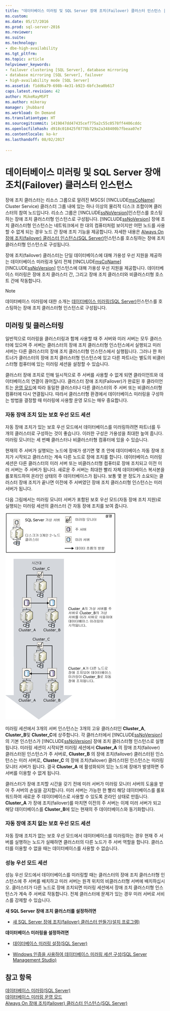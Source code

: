 ```yaml
---
title: "데이터베이스 미러링 및 SQL Server 장애 조치(Failover) 클러스터 인스턴스 | Microsoft Docs"
ms.custom: 
ms.date: 05/17/2016
ms.prod: sql-server-2016
ms.reviewer: 
ms.suite: 
ms.technology:
- dbe-high-availability
ms.tgt_pltfrm: 
ms.topic: article
helpviewer_keywords:
- failover clustering [SQL Server], database mirroring
- database mirroring [SQL Server], failover
- high-availability mode [SQL Server]
ms.assetid: f1dd6a79-698b-4e31-b923-6bfc3ea0b617
caps.latest.revision: 42
author: MikeRayMSFT
ms.author: mikeray
manager: jhubbard
ms.workload: On Demand
ms.translationtype: HT
ms.sourcegitcommit: 1419847dd47435cef775a2c55c0578ff4406cddc
ms.openlocfilehash: d918c018425f0778b729a2a348400b7fbeaa07e7
ms.contentlocale: ko-kr
ms.lasthandoff: 08/02/2017

---
```

# <a name="database-mirroring-and-sql-server-failover-cluster-instances"></a>데이터베이스 미러링 및 SQL Server 장애 조치(Failover) 클러스터 인스턴스
  장애 조치 클러스터는 리소스 그룹으로 알려진 MSCS( [!INCLUDE[msCoName](../../includes/msconame-md.md)] Cluster Service) 클러스터 그룹 내에 있는 하나 이상의 물리적 디스크 조합이며 클러스터의 참여 노드입니다. 리소스 그룹은 [!INCLUDE[ssNoVersion](../../includes/ssnoversion-md.md)]인스턴스를 호스팅하는 장애 조치 클러스터형 인스턴스로 구성됩니다. [!INCLUDE[ssNoVersion](../../includes/ssnoversion-md.md)] 장애 조치 클러스터형 인스턴스는 네트워크에서 한 대의 컴퓨터처럼 보이지만 어떤 노드를 사용할 수 없게 되는 경우 노드 간 장애 조치 기능을 제공합니다. 자세한 내용은 [Always On 장애 조치(failover) 클러스터 인스턴스&#40;SQL Server&#41;](../../sql-server/failover-clusters/windows/always-on-failover-cluster-instances-sql-server.md)인스턴스를 호스팅하는 장애 조치 클러스터형 인스턴스로 구성됩니다.  
  
 장애 조치(failover) 클러스터는 단일 데이터베이스에 대해 가용성 우선 지원을 제공하는 데이터베이스 미러링과 달리 전체 [!INCLUDE[msCoName](../../includes/msconame-md.md)] [!INCLUDE[ssNoVersion](../../includes/ssnoversion-md.md)] 인스턴스에 대해 가용성 우선 지원을 제공합니다. 데이터베이스 미러링은 장애 조치 클러스터 간, 그리고 장애 조치 클러스터와 비클러스터형 호스트 간에 작동합니다.  
  
> [!NOTE]  
>  데이터베이스 미러링에 대한 소개는 [데이터베이스 미러링&#40;SQL Server&#41;](../../database-engine/database-mirroring/database-mirroring-sql-server.md)인스턴스를 호스팅하는 장애 조치 클러스터형 인스턴스로 구성됩니다.  
  
## <a name="mirroring-and-clustering"></a>미러링 및 클러스터링  
 일반적으로 미러링을 클러스터링과 함께 사용할 때 주 서버와 미러 서버는 모두 클러스터에 있으며 주 서버는 클러스터의 장애 조치 클러스터형 인스턴스에서 실행되고 미러 서버는 다른 클러스터의 장애 조치 클러스터형 인스턴스에서 실행됩니다. 그러나 한 파트너가 클러스터의 장애 조치 클러스터형 인스턴스에 있고 다른 파트너는 별도의 비클러스터형 컴퓨터에 있는 미러링 세션을 설정할 수 있습니다.  
  
 클러스터 장애 조치로 인해 일시적으로 주 서버를 사용할 수 없게 되면 클라이언트와 데이터베이스의 연결이 끊어집니다. 클러스터 장애 조치(Failover)가 완료된 후 클라이언트는 [운영 모드](../../database-engine/database-mirroring/database-mirroring-operating-modes.md)에 따라 동일한 클러스터나 다른 클러스터의 주 서버 또는 비클러스터형 컴퓨터에 다시 연결됩니다. 따라서 클러스터형 환경에서 데이터베이스 미러링을 구성하는 방법을 결정할 때 미러링에 사용할 운영 모드는 매우 중요합니다.  
  
### <a name="high-safety-mode-session-with-automatic-failover"></a>자동 장애 조치 있는 보호 우선 모드 세션  
 자동 장애 조치가 있는 보호 우선 모드에서 데이터베이스를 미러링하려면 파트너를 두 개의 클러스터로 구성하는 것이 좋습니다. 이러한 구성은 가용성을 최대한 높여 줍니다. 미러링 모니터는 세 번째 클러스터나 비클러스터형 컴퓨터에 있을 수 있습니다.  
  
 현재의 주 서버가 실행되는 노드에 장애가 생기면 몇 초 안에 데이터베이스 자동 장애 조치가 시작되고 클러스터는 계속 다른 노드로 장애 조치를 합니다. 데이터베이스 미러링 세션은 다른 클러스터의 미러 서버 또는 비클러스터형 컴퓨터로 장애 조치되고 이전 미러 서버는 주 서버가 됩니다. 새로운 주 서버는 최대한 빨리 자체 데이터베이스 복사본을 롤포워드하여 온라인 상태의 주 데이터베이스가 됩니다. 보통 몇 분 정도가 소요되는 클러스터 장애 조치가 끝나면 이전에 주 서버였던 장애 조치 클러스터형 인스턴스는 미러 서버가 됩니다.  
  
 다음 그림에서는 미러링 모니터 서버가 포함된 보호 우선 모드(자동 장애 조치 지원)로 실행되는 미러링 세션의 클러스터 간 자동 장애 조치를 보여 줍니다.  
  
 ![클러스터에서의 장애 조치](../../database-engine/database-mirroring/media/dbm-and-failover-clustering.gif "클러스터에서의 장애 조치")  
  
 미러링 세션에서 3개의 서버 인스턴스는 3개의 고유 클러스터인 **Cluster_A**, **Cluster_B**및 **Cluster_C**에 상주합니다. 각 클러스터에서 [!INCLUDE[ssNoVersion](../../includes/ssnoversion-md.md)] 의 기본 인스턴스가 [!INCLUDE[ssNoVersion](../../includes/ssnoversion-md.md)] 장애 조치 클러스터형 인스턴스로 실행됩니다. 미러링 세션이 시작되면 미러링 세션에서 **Cluster_A** 의 장애 조치(failover) 클러스터된 인스턴스가 주 서버로, **Cluster_B** 의 장애 조치(failover) 클러스터된 인스턴스는 미러 서버로, **Cluster_C** 의 장애 조치(failover) 클러스터된 인스턴스는 미러링 모니터 서버가 됩니다. 결국 **Cluster_A** 에 활성화되어 있는 노드에 장애가 발생하면 주 서버를 이용할 수 없게 됩니다.  
  
 클러스터가 장애 조치할 시간을 갖기 전에 미러 서버가 미러링 모니터 서버의 도움을 받아 주 서버의 손실을 감지합니다. 미러 서버는 가능한 한 빨리 해당 데이터베이스를 롤포워드하여 새로운 주 데이터베이스로 사용할 수 있도록 온라인 상태로 만듭니다. **Cluster_A** 가 장애 조치(failover)를 마치면 이전의 주 서버는 이제 미러 서버가 되고 해당 데이터베이스를 **Cluster_B**에 있는 현재의 주 데이터베이스와 동기화합니다.  
  
### <a name="high-safety-mode-session-without-automatic-failover"></a>자동 장애 조치 없는 보호 우선 모드 세션  
 자동 장애 조치가 없는 보호 우선 모드에서 데이터베이스를 미러링하는 경우 현재 주 서버를 실행하는 노드가 실패하면 클러스터의 다른 노드가 주 서버 역할을 합니다. 클러스터를 이용할 수 없을 때는 데이터베이스를 사용할 수 없습니다.  
  
### <a name="high-performance-mode-session"></a>성능 우선 모드 세션  
 성능 우선 모드에서 데이터베이스를 미러링할 때는 클러스터의 장애 조치 클러스터형 인스턴스에 주 서버를 배치하고 미러 서버는 원격 위치의 비클러스터형 서버에 배치하십시오. 클러스터가 다른 노드로 장애 조치되면 미러링 세션에서 장애 조치 클러스터형 인스턴스가 계속 주 서버로 작동합니다. 전체 클러스터에 문제가 있는 경우 미러 서버로 서비스를 강제할 수 있습니다.  
  
 **새 SQL Server 장애 조치 클러스터를 설정하려면**  
  
-   [새 SQL Server 장애 조치(failover) 클러스터 만들기&#40;설치 프로그램&#41;](../../sql-server/failover-clusters/install/create-a-new-sql-server-failover-cluster-setup.md)  
  
 **데이터베이스 미러링을 설정하려면**  
  
-   [데이터베이스 미러링 설정&#40;SQL Server&#41;](../../database-engine/database-mirroring/setting-up-database-mirroring-sql-server.md)  
  
-   [Windows 인증을 사용하여 데이터베이스 미러링 세션 구성&#40;SQL Server Management Studio&#41;](../../database-engine/database-mirroring/establish-database-mirroring-session-windows-authentication.md)  
  
## <a name="see-also"></a>참고 항목  
 [데이터베이스 미러링&#40;SQL Server&#41;](../../database-engine/database-mirroring/database-mirroring-sql-server.md)   
 [데이터베이스 미러링 운영 모드](../../database-engine/database-mirroring/database-mirroring-operating-modes.md)   
 [Always On 장애 조치(failover) 클러스터 인스턴스&#40;SQL Server&#41;](../../sql-server/failover-clusters/windows/always-on-failover-cluster-instances-sql-server.md)  
  
  

